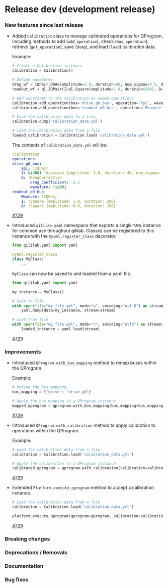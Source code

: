 # Release dev (development release)

### New features since last release

- Added `Calibration` class to manage calibrated operations for QProgram, including methods to add (`add_operation`), check (`has_operation`), retrieve (`get_operation`), save (`dump`), and load (`load`) calibration data.

  Example:

  ```Python
  # Create a Calibration instance
  calibration = Calibration()

  # Define waveforms
  drag_wf = IQPair.DRAG(amplitude=1.0, duration=40, num_sigmas=4.5, drag_coefficient=-2.5)
  readout_wf = ql.IQPair(I=ql.Square(amplitude=1.0, duration=200), Q=ql.Square(amplitude=0.0, duration=200))

  # Add waveforms to the calibration as named operations
  calibration.add_operation(bus='drive_q0_bus', operation='Xpi', waveform=drag_wf)
  calibration.add_operation(bus='readout_q0_bus', operation='Measure', waveform=readout_wf)

  # Save the calibration data to a file
  calibration.dump('calibration_data.yml')

  # Load the calibration data from a file
  loaded_calibration = Calibration.load('calibration_data.yml')
  ```

  The contents of `calibration_data.yml` will be:

  ```YAML
  !Calibration
  operations:
  drive_q0_bus:
      Xpi: !IQPair
      I: &id001 !Gaussian {amplitude: 1.0, duration: 40, num_sigmas: 4.5}
      Q: !DragCorrection
          drag_coefficient: -2.5
          waveform: *id001
  readout_q0_bus:
      Measure: !IQPair
      I: !Square {amplitude: 1.0, duration: 200}
      Q: !Square {amplitude: 0.0, duration: 200}
  ```

  [#729](https://github.com/qilimanjaro-tech/qililab/pull/729)

- Introduced `qililab.yaml` namespace that exports a single `YAML` instance for common use throughout qililab. Classes can be registered to this instance with the `@yaml.register_class` decorator.

  ```Python
  from qililab.yaml import yaml

  @yaml.register_class
  class MyClass:
      ...
  ```

  `MyClass` can now be saved to and loaded from a yaml file.

  ```Python
  from qililab.yaml import yaml

  my_instance = MyClass()

  # Save to file
  with open(file="my_file.yml", mode="w", encoding="utf-8") as stream:
      yaml.dump(data=my_instance, stream=stream)

  # Load from file
  with open(file="my_file.yml", mode="r", encoding="utf8") as stream:
      loaded_instance = yaml.load(stream)
  ```

  [#729](https://github.com/qilimanjaro-tech/qililab/pull/729)

### Improvements

- Introduced `QProgram.with_bus_mapping` method to remap buses within the QProgram.

  Example:

  ```Python
  # Define the bus mapping
  bus_mapping = {"drive": "drive_q0"}

  # Apply the bus mapping to a QProgram instance
  mapped_qprogram = qprogram.with_bus_mapping(bus_mapping=bus_mapping)
  ```

  [#729](https://github.com/qilimanjaro-tech/qililab/pull/729)

- Introduced `QProgram.with_calibration` method to apply calibration to operations within the QProgram.

  Example:

  ```Python
  # Load the calibration data from a file
  calibration = Calibration.load('calibration_data.yml')

  # Apply the calibration to a QProgram instance
  calibrated_qprogram = qprogram.with_calibration(calibration=calibration)
  ```

  [#729](https://github.com/qilimanjaro-tech/qililab/pull/729)

- Extended `Platform.execute_qprogram` method to accept a calibration instance.

  ```Python
  # Load the calibration data from a file
  calibration = Calibration.load('calibration_data.yml')

  platform.execute_qprogram(qprogram=qprogram, calibration=calibration)
  ```

  [#729](https://github.com/qilimanjaro-tech/qililab/pull/729)

### Breaking changes

### Deprecations / Removals

### Documentation

### Bug fixes

